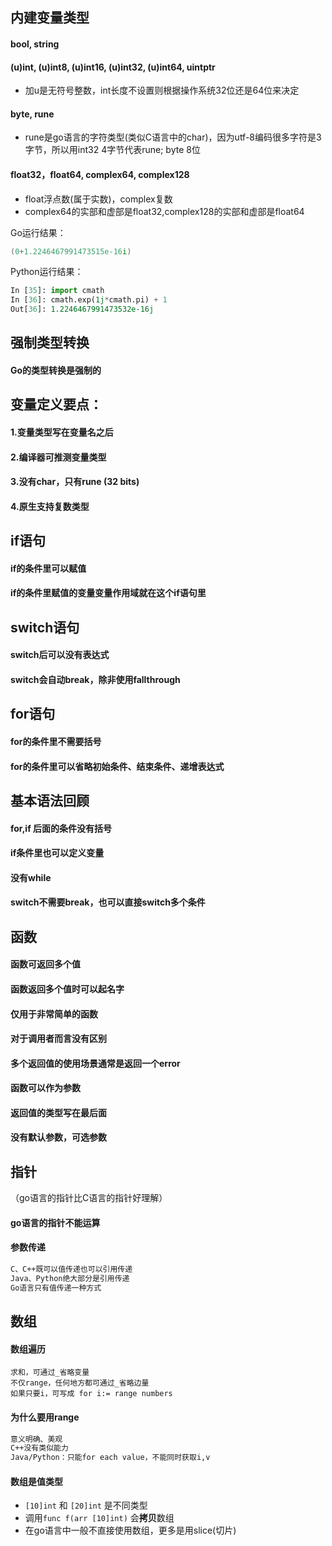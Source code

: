 ## 内建变量类型

#### bool, string

#### (u)int, (u)int8, (u)int16, (u)int32, (u)int64, uintptr  
- 加u是无符号整数，int长度不设置则根据操作系统32位还是64位来决定

#### byte, rune    
- rune是go语言的字符类型(类似C语言中的char)，因为utf-8编码很多字符是3字节，所以用int32 4字节代表rune; byte 8位 

#### float32，float64, complex64, complex128
- float浮点数(属于实数)，complex复数
- complex64的实部和虚部是float32,complex128的实部和虚部是float64

Go运行结果：
```go
(0+1.2246467991473515e-16i)
```

Python运行结果：
```python
In [35]: import cmath
In [36]: cmath.exp(1j*cmath.pi) + 1
Out[36]: 1.2246467991473532e-16j
```

## 强制类型转换

#### Go的类型转换是强制的


## 变量定义要点：

#### 1.变量类型写在变量名之后
#### 2.编译器可推测变量类型
#### 3.没有char，只有rune (32 bits)
#### 4.原生支持复数类型

## if语句

#### if的条件里可以赋值
#### if的条件里赋值的变量变量作用域就在这个if语句里

## switch语句

#### switch后可以没有表达式
#### switch会自动break，除非使用fallthrough

## for语句

#### for的条件里不需要括号
#### for的条件里可以省略初始条件、结束条件、递增表达式

## 基本语法回顾

#### for,if 后面的条件没有括号
#### if条件里也可以定义变量
#### 没有while
#### switch不需要break，也可以直接switch多个条件

## 函数

#### 函数可返回多个值
#### 函数返回多个值时可以起名字
#### 仅用于非常简单的函数
#### 对于调用者而言没有区别
#### 多个返回值的使用场景通常是返回一个error
#### 函数可以作为参数
#### 返回值的类型写在最后面
#### 没有默认参数，可选参数

## 指针
（go语言的指针比C语言的指针好理解）
#### go语言的指针不能运算
#### 参数传递
```markdown
C、C++既可以值传递也可以引用传递
Java、Python绝大部分是引用传递
Go语言只有值传递一种方式
```

## 数组

#### 数组遍历
```
求和，可通过_省略变量
不仅range，任何地方都可通过_省略边量
如果只要i，可写成 for i:= range numbers
```

#### 为什么要用range
```markdown
意义明确、美观
C++没有类似能力
Java/Python：只能for each value，不能同时获取i,v
```

#### 数组是值类型
- `[10]int` 和 `[20]int` 是不同类型
- 调用`func f(arr [10]int)` 会**拷贝**数组
- 在go语言中一般不直接使用数组，更多是用slice(切片)


